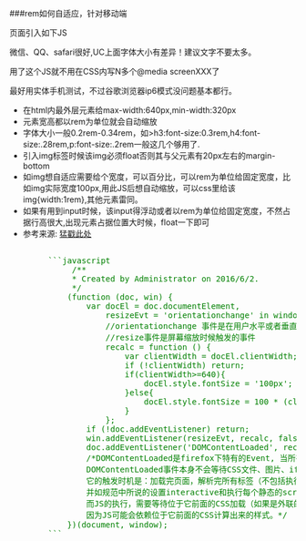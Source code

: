 ###rem如何自适应，针对移动端
<p>页面引入如下JS</p>
<p>微信、QQ、safari很好,UC上面字体大小有差异！建议文字不要太多。</p>
<p>用了这个JS就不用在CSS内写N多个@media screenXXX了</p>
<p>最好用实体手机测试，不过谷歌浏览器ip6模式没问题基本都行。</p>
<ul>
    <li>在html内最外层元素给max-width:640px,min-width:320px</li>
    <li>元素宽高都以rem为单位就会自动缩放</li>
    <li>字体大小一般0.2rem-0.34rem，如>h3:font-size:0.3rem,h4:font-size:.28rem,p:font-size:.2rem一般这几个够用了.</li>
    <li>引入img标签时候该img必须float否则其与父元素有20px左右的margin-bottom</li>
    <li>如img想自适应需要给个宽度，可以百分比，可以rem为单位给固定宽度，比如img实际宽度100px,用此JS后想自动缩放，可以css里给该img{width:1rem},其他元素雷同。</li>
    <li>如果有用到input时候，该input得浮动或者以rem为单位给固定宽度，不然占据行高很大,出现元素占据位置大时候，float一下即可</li>
    <li>参考来源: <a href="http://www.jianshu.com/p/b00cd3506782/comments/1599498">猛戳此处</a></li>
</ul>
<pre style="color:green">   
        ```javascript
             /**
             * Created by Administrator on 2016/6/2.
             */
            (function (doc, win) {
                var docEl = doc.documentElement,
                    resizeEvt = 'orientationchange' in window ? 'orientationchange' : 'resize',
                    //orientationchange 事件是在用户水平或者垂直翻转设备（即方向发生变化）时触发的事件。
                    //resize事件是屏幕缩放时候触发的事件
                    recalc = function () {
                        var clientWidth = docEl.clientWidth;
                        if (!clientWidth) return;
                        if(clientWidth>=640){
                            docEl.style.fontSize = '100px';
                        }else{
                            docEl.style.fontSize = 100 * (clientWidth / 640) + 'px';
                        }
                    };
                if (!doc.addEventListener) return;
                win.addEventListener(resizeEvt, recalc, false);
                doc.addEventListener('DOMContentLoaded', recalc, false);
                /*DOMContentLoaded是firefox下特有的Event, 当所有DOM解析完以后会触发这个事件。
                DOMContentLoaded事件本身不会等待CSS文件、图片、iframe加载完成。
                它的触发时机是：加载完页面，解析完所有标签（不包括执行CSS和JS），
                并如规范中所说的设置interactive和执行每个静态的script标签中的JS，然后触发。
                而JS的执行，需要等待位于它前面的CSS加载（如果是外联的话）、执行完成，
                因为JS可能会依赖位于它前面的CSS计算出来的样式。*/
            })(document, window);
        ```
</pre>